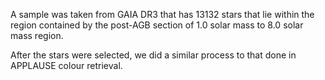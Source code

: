 A sample was taken from GAIA DR3 that has 13132 stars that lie within the region contained by the post-AGB section of 1.0 solar mass to 8.0 solar mass region.

After the stars were selected, we did a similar process to that done in APPLAUSE colour retrieval.
